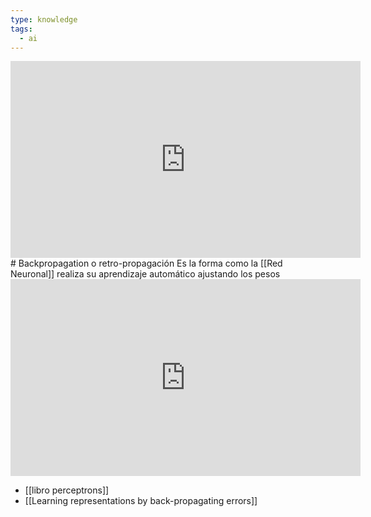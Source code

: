 ```yaml
---
type: knowledge
tags:
  - ai
---
```

<iframe width="560" height="315" src="https://www.youtube.com/embed/eNIqz_noix8?si=aZxEho98aiFDlvfM" title="YouTube video player" frameborder="0" allow="accelerometer; autoplay; clipboard-write; encrypted-media; gyroscope; picture-in-picture; web-share" allowfullscreen></iframe>
# Backpropagation o retro-propagación
Es la forma como la [[Red Neuronal]] realiza su aprendizaje automático ajustando los pesos

<iframe width="560" height="315" src="https://www.youtube.com/embed/M5QHwkkHgAA?si=Vp81fuHutw25IafX" title="YouTube video player" frameborder="0" allow="accelerometer; autoplay; clipboard-write; encrypted-media; gyroscope; picture-in-picture; web-share" allowfullscreen></iframe>

- [[libro perceptrons]] 
- [[Learning representations by back-propagating errors]]




